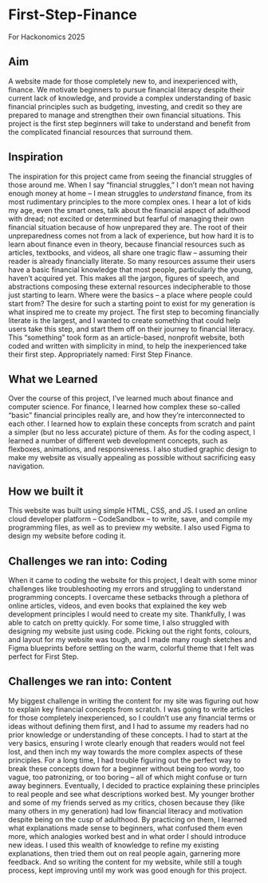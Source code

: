 # First-Step-Finance
For Hackonomics 2025

## Aim
A website made for those completely new to, and inexperienced with, finance. We motivate beginners to pursue financial literacy despite their current lack of knowledge, and provide a complex understanding of basic financial principles such as budgeting, investing, and credit so they are prepared to manage and strengthen their own financial situations. This project is the first step beginners will take to understand and benefit from the complicated financial resources that surround them.

## Inspiration
The inspiration for this project came from seeing the financial struggles of those around me. When I say “financial struggles,” I don’t mean not having enough money at home – I mean struggles to _understand_ finance, from its most rudimentary principles to the more complex ones. I hear a lot of kids my age, even the smart ones, talk about the financial aspect of adulthood with dread; not excited or determined but fearful of managing their own financial situation because of how unprepared they are. The root of their unpreparedness comes not from a lack of experience, but how hard it is to learn about finance even in theory, because financial resources such as articles, textbooks, and videos, all share one tragic flaw – assuming their reader is already financially literate. So many resources assume their users have a basic financial knowledge that most people, particularly the young, haven’t acquired yet. This makes all the jargon, figures of speech, and abstractions composing these external resources indecipherable to those just starting to learn. Where were the basics – a place where people could start from? The desire for such a starting point to exist for my generation is what inspired me to create my project. The first step to becoming financially literate is the largest, and I wanted to create something that could help users take this step, and start them off on their journey to financial literacy. This “something” took form as an article-based, nonprofit website, both coded and written with simplicity in mind, to help the inexperienced take their first step. Appropriately named: First Step Finance.

## What we Learned
Over the course of this project, I’ve learned much about finance and computer science. For finance, I learned how complex these so-called “basic” financial principles really are, and how they’re interconnected to each other. I learned how to explain these concepts from scratch and paint a simpler (but no less accurate) picture of them. As for the coding aspect, I learned a number of different web development concepts, such as flexboxes, animations, and responsiveness. I also studied graphic design to make my website as visually appealing as possible without sacrificing easy navigation.

## How we built it
This website was built using simple HTML, CSS, and JS. I used an online cloud developer platform – CodeSandbox – to write, save, and compile my programming files, as well as to preview my website. I also used Figma to design my website before coding it.

## Challenges we ran into: Coding
When it came to coding the website for this project, I dealt with some minor challenges like troubleshooting my errors and struggling to understand programming concepts. I overcame these setbacks through a plethora of online articles, videos, and even books that explained the key web development principles I would need to create my site. Thankfully, I was able to catch on pretty quickly.
For some time, I also struggled with designing my website just using code. Picking out the right fonts, colours, and layout for my website was tough, and I made many rough sketches and Figma blueprints before settling on the warm, colorful theme that I felt was perfect for First Step.
## Challenges we ran into: Content
My biggest challenge in writing the content for my site was figuring out how to explain key financial concepts from scratch. I was going to write articles for those completely inexperienced, so I couldn’t use any financial terms or ideas without defining them first, and I had to assume my readers had no prior knowledge or understanding of these concepts. I had to start at the very basics, ensuring I wrote clearly enough that readers would not feel lost, and then inch my way towards the more complex aspects of these principles. For a long time, I had trouble figuring out the perfect way to break these concepts down for a beginner without being too wordy, too vague, too patronizing, or too boring – all of which might confuse or turn away beginners. Eventually, I decided to practice explaining these principles to real people and see what descriptions worked best. My younger brother and some of my friends served as my critics, chosen because they (like many others in my generation) had low financial literacy and motivation despite being on the cusp of adulthood. By practicing on them, I learned what explanations made sense to beginners, what confused them even more, which analogies worked best and in what order I should introduce new ideas. I used this wealth of knowledge to refine my existing explanations, then tried them out on real people again, garnering more feedback. And so writing the content for my website, while still a tough process, kept improving until my work was good enough for this project.
